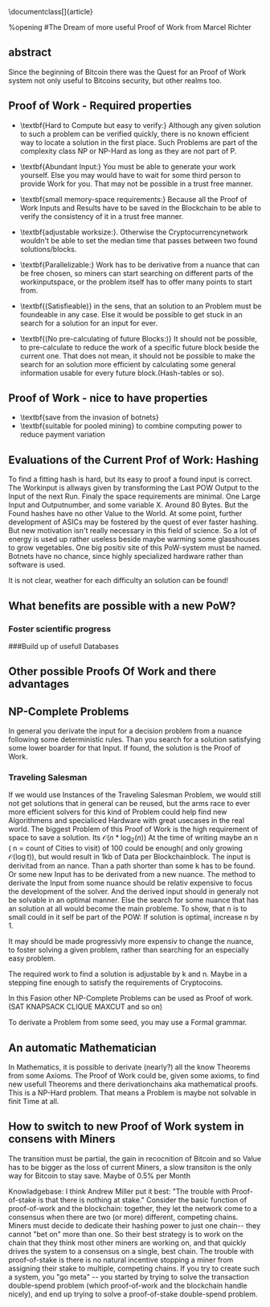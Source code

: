 \documentclass[]{article}

%opening
#The Dream of more useful Proof of Work
 from Marcel Richter

## abstract
Since the beginning of Bitcoin there was the Quest for an Proof of Work system  not only useful to Bitcoins security, but other realms too. 

## Proof of Work - Required properties

* \textbf{Hard to Compute but easy to verify:} Although any given solution to such a problem can be verified quickly, there is no known efficient way to locate a solution in the first place. Such Problems are part of the complexity class NP or NP-Hard as long as they are not part of P.

* \textbf{Abundant Input:} You must be able to generate your work yourself. Else you may would have to wait for some third person to provide Work for you. That may not be possible in a trust free manner.

* \textbf{small memory-space requirements:} Because all the Proof of Work Inputs and Results have to be saved in the Blockchain to be able to verify the consistency of it in a trust free manner. 

* \textbf{adjustable worksize:}. Otherwise the Cryptocurrencynetwork wouldn't be able to set the median time that passes between two found solutions/blocks. 

* \textbf{Parallelizable:} Work has to be derivative from a nuance that can be free chosen, so miners can start searching on different parts of the workinputspace, or the problem itself has to offer many points to start from.

* \textbf{(Satisfieable)} in the sens, that an solution to an Problem must be foundeable in any case. Else it would be possible to get stuck in an search for a solution for an input for ever.

* \textbf{(No pre-calculating of future Blocks:)} It should not be possible, to pre-calculate to reduce the work of a specific future block beside the current one. That does not mean, it should not be possible to make the search for an solution more efficient by calculating some general information usable for every future block.(Hash-tables or so).

## Proof of Work - nice to have properties
* \textbf{save from the invasion of botnets}
* \textbf{suitable for pooled mining} to combine computing power to reduce payment variation


## Evaluations of the Current Prof of Work: Hashing

To find a fitting hash is hard, but its easy to proof a found input is correct. The Workinput is allways given by transforming the Last POW Output to the Input of the next Run. Finaly the space requirements are minimal. One Large Input and Outputnumber, and some variable X. Around 80 Bytes. But the Found hashes have no other Value to the World. At some point, further development of ASICs may be fostered by the quest of ever faster hashing. But new motivation isn't really necessary in this field of science. So a lot of energy is used up rather useless beside maybe warming some glasshouses to grow vegetables.
One big positiv site of this PoW-system must be named. Botnets have no chance, since highly specialized hardware rather than software is used.

It is not clear, weather for each difficulty an solution can be found!

## What benefits are possible with a new PoW?
### Foster scientific progress
###Build up of usefull Databases

## Other possible Proofs Of Work and there advantages

## NP-Complete Problems
In general you derivate the input for a decision problem from a nuance following some deterministic rules. Than you search for a solution satisfying some lower boarder for that Input. If found, the solution is the Proof of Work. 



### Traveling Salesman
If we would use Instances of the Traveling Salesman Problem, we would still not get solutions that in general can be reused, but the arms race to ever more efficient solvers for this kind of Problem could help find new Algorithmens and specialiced Hardware with great usecases in the real world. The biggest Problem of this Proof of Work is the high requirement of space to save a solution. Its $\mathcal{O}(n*\log_2(n))$  At the time of writing maybe an n ( n = count of Cities to visit) of 100 could be enough( and only growing $\mathcal{O}(\log  t)$), but would result in 1kb of Data per Blockchainblock. The input is derivitad from an nance. Than a path shorter than some k has to be found. Or some new Input has to be derivated from a new nuance. The method to derivate the Input from some nuance should be relativ expensive to focus the development of the solver. And the derived input should in generaly not be solvable in an optimal manner. Else the search for some nuance that has an solution at all would become the main probleme. To show, that n is to small could in it self be part of the POW: If solution is optimal, increase n by 1.

It may should be made progressivly more expensiv to change the nuance, to foster solving a given problem, rather than searching for an especially easy problem. 

The required work to find a solution is adjustable by k and n. Maybe in a stepping fine enough to satisfy the requirements of Cryptocoins. 

In this Fasion other NP-Complete Problems can be used as Proof of work. (SAT KNAPSACK CLIQUE MAXCUT and so on)

To derivate a Problem from some seed, you may use a Formal grammar.

## An automatic Mathematician
In Mathematics, it is possible to derivate (nearly?) all the know Theorems from some Axioms. The Proof of Work could be, given some axioms, to find new usefull Theorems and there derivationchains aka mathematical proofs. This is a NP-Hard problem. That means a Problem is maybe not solvable in finit Time at all.
 
## How to switch to new Proof of Work system in consens with Miners
The transition must be partial, the gain in recocnition of Bitcoin and so Value has to be bigger as the loss of current Miners, a slow transiton is the only way for Bitcoin to stay save. Maybe of 0.5\% per Month

Knowladgebase:
I think Andrew Miller put it best: "The trouble with Proof-of-stake is that there is nothing at stake."
Consider the basic function of proof-of-work and the blockchain: together, they let the network come to a consensus when there are two (or more) different, competing chains.
Miners must decide to dedicate their hashing power to just one chain-- they cannot "bet on" more than one. So their best strategy is to work on the chain that they think most other miners are working on, and that quickly drives the system to a consensus on a single, best chain.
The trouble with proof-of-stake is there is no natural incentive stopping a miner from assigning their stake to multiple, competing chains. If you try to create such a system, you "go meta" -- you started by trying to solve the transaction double-spend problem (which proof-of-work and the blockchain handle nicely), and end up trying to solve a proof-of-stake double-spend problem.
